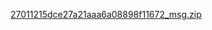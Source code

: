 [27011215dce27a21aaa6a08898f11672_msg.zip](https://github.com/m4now4r/VN_daily_samples/files/11662176/27011215dce27a21aaa6a08898f11672_msg.zip)
